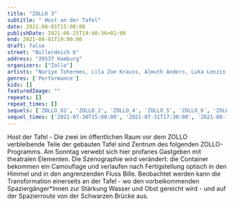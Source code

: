 ```yaml
---
title: "ZOLLO 3"
subtitle: " Host an der Tafel"
date: 2021-08-01T15:00:00
publishDate: 2021-06-25T19:40:36+02:00
end: 2021-08-01T19:00:00
draft: false
street: "Bullerdeich 6"
address: "20537 Hamburg"
organizers: ["Zollo"]
artists: "Nuriye Tohermes, Lila Zoe Krauss, Almuth Anders, Luka Lenzin, Jan Rasehorn, Leon Lechner. Daniel Möring"
genres: ['Performance']
kids: []
featuredImage: ""
repeats: []
repeat_times: []
sequels: ['ZOLLO_O1', 'ZOLLO_2', 'ZOLLO_4', 'ZOLLO_5', 'ZOLLO_6', 'ZOLLO_7']
sequel_times: ['2021-07-30T15:00:00', '2021-07-31T17:30:00', '2021-08-13T18:00:00', '2021-08-14T15:00:00', '2021-08-28T14:00:00', '2021-08-29T14:00:00']
---
```


Host der Tafel - Die zwei im öffentlichen Raum vor dem ZOLLO verbleibende Teile der gebauten Tafel sind Zentrum des folgenden ZOLLO-Programms. Am Sonntag verwebt sich hier profanes Gastgeben mit theatralen Elementen. Die Szenographie wird verändert: die Container bekommen ein Camouflage und verlaufen nach Fertigstellung optisch in den Himmel und in den angrenzenden Fluss Bille. Beobachtet werden kann die Transformation einerseits an der Tafel - wo den vorbeikommenden Spaziergänger\*Innen zur Stärkung Wasser und Obst gereicht wird - und auf der Spazierroute von der Schwarzen Brücke aus.